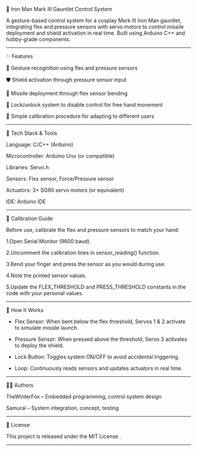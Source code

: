 🦾 Iron Man Mark III Gauntlet Control System

A gesture-based control system for a cosplay Mark III Iron Man gauntlet, integrating flex and pressure sensors with servo motors to control missile deployment and shield activation in real time.
Built using Arduino C++ and hobby-grade components.

--------------------------------------------------------------------------

✨ Features

🎯 Gesture recognition using flex and pressure sensors

🛡️ Shield activation through pressure sensor input

🚀 Missile deployment through flex sensor bending

🔐 Lock/unlock system to disable control for free hand movement

🧭 Simple calibration procedure for adapting to different users

------------------------------------------------------------------------

🧰 Tech Stack & Tools

Language: C/C++ (Arduino)

Microcontroller: Arduino Uno (or compatible)

Libraries: Servo.h

Sensors: Flex sensor, Force/Pressure sensor

Actuators: 3× SG90 servo motors (or equivalent)

IDE: Arduino IDE

--------------------------------------------------------------------------

🧪 Calibration Guide

Before use, calibrate the flex and pressure sensors to match your hand:

1.Open Serial Monitor (9600 baud).

2.Uncomment the calibration lines in sensor_reading() function.

3.Bend your finger and press the sensor as you would during use.

4.Note the printed sensor values.

5.Update the FLEX_THRESHOLD and PRESS_THRESHOLD constants in the code with your personal values.

---------------------------------------------------------------------------

🧠 How It Works

- Flex Sensor: When bent below the flex threshold, Servos 1 & 2 activate to simulate missile launch.

- Pressure Sensor: When pressed above the threshold, Servo 3 activates to deploy the shield.

- Lock Button: Toggles system ON/OFF to avoid accidental triggering.

- Loop: Continuously reads sensors and updates actuators in real time.

-----------------------------------------------------------------------------

🧑‍💻 Authors

TheWinterFox – Embedded programming, control system design

Samurai – System integration, concept, testing

------------------------------------------------------------------------------

📄 License

This project is released under the MIT License
.

---------------------------------------------------------------------------





